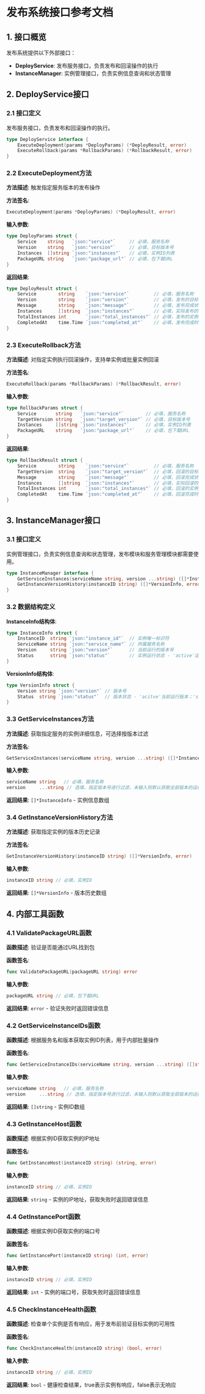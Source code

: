 # 发布系统接口参考文档

## 1. 接口概览

发布系统提供以下外部接口：

- **DeployService**: 发布服务接口，负责发布和回滚操作的执行
- **InstanceManager**: 实例管理接口，负责实例信息查询和状态管理

## 2. DeployService接口

### 2.1 接口定义

发布服务接口，负责发布和回滚操作的执行。

```go
type DeployService interface {
    ExecuteDeployment(params *DeployParams) (*DeployResult, error)
    ExecuteRollback(params *RollbackParams) (*RollbackResult, error)
}
```

### 2.2 ExecuteDeployment方法

**方法描述**: 触发指定服务版本的发布操作

**方法签名**:
```go
ExecuteDeployment(params *DeployParams) (*DeployResult, error)
```

**输入参数**:
```go
type DeployParams struct {
    Service    string   `json:"service"`     // 必填，服务名称
    Version    string   `json:"version"`     // 必填，目标版本号
    Instances  []string `json:"instances"`   // 必填，实例ID列表
    PackageURL string   `json:"package_url"` // 必填，包下载URL
}
```

**返回结果**:
```go
type DeployResult struct {
    Service        string    `json:"service"`         // 必填，服务名称
    Version        string    `json:"version"`         // 必填，发布的目标版本
    Message        string    `json:"message"`         // 必填，发布完成状态描述
    Instances      []string  `json:"instances"`       // 必填，实际发布的实例ID列表
    TotalInstances int       `json:"total_instances"` // 必填，发布的实例总数
    CompletedAt    time.Time `json:"completed_at"`    // 必填，发布完成时间
}
```

### 2.3 ExecuteRollback方法

**方法描述**: 对指定实例执行回滚操作，支持单实例或批量实例回滚

**方法签名**:
```go
ExecuteRollback(params *RollbackParams) (*RollbackResult, error)
```

**输入参数**:
```go
type RollbackParams struct {
    Service       string   `json:"service"`        // 必填，服务名称
    TargetVersion string   `json:"target_version"` // 必填，目标版本号
    Instances     []string `json:"instances"`      // 必填，实例ID列表
    PackageURL    string   `json:"package_url"`    // 必填，包下载URL
}
```

**返回结果**:
```go
type RollbackResult struct {
    Service        string    `json:"service"`         // 必填，服务名称
    TargetVersion  string    `json:"target_version"`  // 必填，回滚的目标版本
    Message        string    `json:"message"`         // 必填，回滚完成状态描述
    Instances      []string  `json:"instances"`       // 必填，实际回滚的实例ID列表
    TotalInstances int       `json:"total_instances"` // 必填，回滚的实例总数
    CompletedAt    time.Time `json:"completed_at"`    // 必填，回滚完成时间
}
```

## 3. InstanceManager接口

### 3.1 接口定义

实例管理接口，负责实例信息查询和状态管理，发布模块和服务管理模块都需要使用。

```go
type InstanceManager interface {
    GetServiceInstances(serviceName string, version ...string) ([]*InstanceInfo, error)
    GetInstanceVersionHistory(instanceID string) ([]*VersionInfo, error)
}
```

### 3.2 数据结构定义

**InstanceInfo结构体**:
```go
type InstanceInfo struct {
    InstanceID  string `json:"instance_id"`  // 实例唯一标识符
    ServiceName string `json:"service_name"` // 所属服务名称
    Version     string `json:"version"`      // 当前运行的版本号
    Status      string `json:"status"`       // 实例运行状态 - 'active'运行中；'pending'发布中；'error'出现故障
}
```

**VersionInfo结构体**:
```go
type VersionInfo struct {
    Version string `json:"version"` // 版本号
    Status  string `json:"status"`  // 版本状态 - 'acitve'当前运行版本；'stable'稳定版本；'deprecated'已废弃版本
}
```

### 3.3 GetServiceInstances方法

**方法描述**: 获取指定服务的实例详细信息，可选择按版本过滤

**方法签名**:
```go
GetServiceInstances(serviceName string, version ...string) ([]*InstanceInfo, error)
```

**输入参数**:
```go
serviceName string   // 必填，服务名称
version     ...string // 选填，指定版本号进行过滤，未输入则默认获取全部版本的运行实例
```

**返回结果**: `[]*InstanceInfo` - 实例信息数组

### 3.4 GetInstanceVersionHistory方法

**方法描述**: 获取指定实例的版本历史记录

**方法签名**:
```go
GetInstanceVersionHistory(instanceID string) ([]*VersionInfo, error)
```

**输入参数**:
```go
instanceID string // 必填，实例ID
```

**返回结果**: `[]*VersionInfo` - 版本历史数组

## 4. 内部工具函数

### 4.1 ValidatePackageURL函数

**函数描述**: 验证是否能通过URL找到包

**函数签名**:
```go
func ValidatePackageURL(packageURL string) error
```

**输入参数**:
```go
packageURL string // 必填，包下载URL
```

**返回结果**: `error` - 验证失败时返回错误信息

### 4.2 GetServiceInstanceIDs函数

**函数描述**: 根据服务名和版本获取实例ID列表，用于内部批量操作

**函数签名**:
```go
func GetServiceInstanceIDs(serviceName string, version ...string) ([]string, error)
```

**输入参数**:
```go
serviceName string   // 必填，服务名称
version     ...string // 选填，指定版本号进行过滤，未输入则默认获取全部版本的运行实例
```

**返回结果**: `[]string` - 实例ID数组

### 4.3 GetInstanceHost函数

**函数描述**: 根据实例ID获取实例的IP地址

**函数签名**:
```go
func GetInstanceHost(instanceID string) (string, error)
```

**输入参数**:
```go
instanceID string // 必填，实例ID
```

**返回结果**: `string` - 实例的IP地址，获取失败时返回错误信息

### 4.4 GetInstancePort函数

**函数描述**: 根据实例ID获取实例的端口号

**函数签名**:
```go
func GetInstancePort(instanceID string) (int, error)
```

**输入参数**:
```go
instanceID string // 必填，实例ID
```

**返回结果**: `int` - 实例的端口号，获取失败时返回错误信息

### 4.5 CheckInstanceHealth函数

**函数描述**: 检查单个实例是否有响应，用于发布前验证目标实例的可用性

**函数签名**:
```go
func CheckInstanceHealth(instanceID string) (bool, error)
```

**输入参数**:
```go
instanceID string // 必填，实例ID
```

**返回结果**: `bool` - 健康检查结果，true表示实例有响应，false表示无响应
